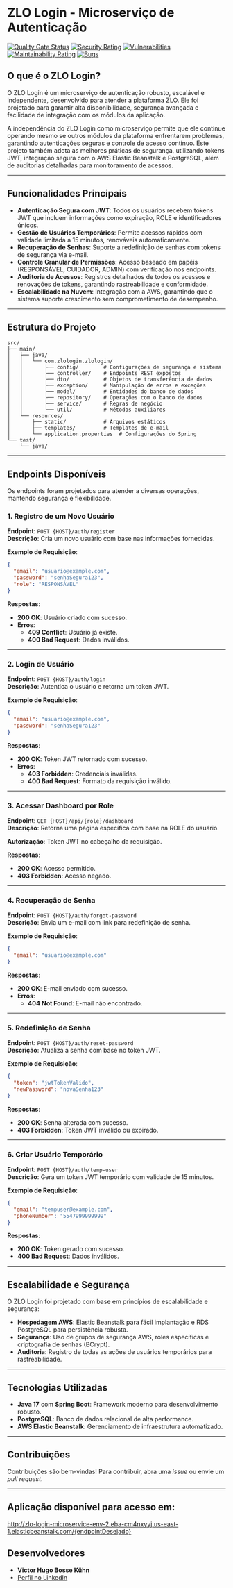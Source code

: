 
# ZLO Login - Microserviço de Autenticação

[![Quality Gate Status](https://sonarcloud.io/api/project_badges/measure?project=VictorKuhn_zloLogin&metric=alert_status)](https://sonarcloud.io/summary/new_code?id=VictorKuhn_zloLogin)
[![Security Rating](https://sonarcloud.io/api/project_badges/measure?project=VictorKuhn_zloLogin&metric=security_rating)](https://sonarcloud.io/summary/new_code?id=VictorKuhn_zloLogin)
[![Vulnerabilities](https://sonarcloud.io/api/project_badges/measure?project=VictorKuhn_zloLogin&metric=vulnerabilities)](https://sonarcloud.io/summary/new_code?id=VictorKuhn_zloLogin)
[![Maintainability Rating](https://sonarcloud.io/api/project_badges/measure?project=VictorKuhn_zloLogin&metric=sqale_rating)](https://sonarcloud.io/summary/new_code?id=VictorKuhn_zloLogin)
[![Bugs](https://sonarcloud.io/api/project_badges/measure?project=VictorKuhn_zloLogin&metric=bugs)](https://sonarcloud.io/summary/new_code?id=VictorKuhn_zloLogin)

## O que é o ZLO Login?
O ZLO Login é um microserviço de autenticação robusto, escalável e independente, desenvolvido para atender a plataforma ZLO. Ele foi projetado para garantir alta disponibilidade, segurança avançada e facilidade de integração com os módulos da aplicação.

A independência do ZLO Login como microserviço permite que ele continue operando mesmo se outros módulos da plataforma enfrentarem problemas, garantindo autenticações seguras e controle de acesso contínuo. Este projeto também adota as melhores práticas de segurança, utilizando tokens JWT, integração segura com o AWS Elastic Beanstalk e PostgreSQL, além de auditorias detalhadas para monitoramento de acessos.

---

## Funcionalidades Principais
- **Autenticação Segura com JWT**: Todos os usuários recebem tokens JWT que incluem informações como expiração, ROLE e identificadores únicos.
- **Gestão de Usuários Temporários**: Permite acessos rápidos com validade limitada a 15 minutos, renováveis automaticamente.
- **Recuperação de Senhas**: Suporte a redefinição de senhas com tokens de segurança via e-mail.
- **Controle Granular de Permissões**: Acesso baseado em papéis (RESPONSÁVEL, CUIDADOR, ADMIN) com verificação nos endpoints.
- **Auditoria de Acessos**: Registros detalhados de todos os acessos e renovações de tokens, garantindo rastreabilidade e conformidade.
- **Escalabilidade na Nuvem**: Integração com a AWS, garantindo que o sistema suporte crescimento sem comprometimento de desempenho.

---

## Estrutura do Projeto
```plaintext
src/
├── main/
│   ├── java/
│   │   └── com.zlologin.zlologin/
│   │       ├── config/        # Configurações de segurança e sistema
│   │       ├── controller/    # Endpoints REST expostos
│   │       ├── dto/           # Objetos de transferência de dados
│   │       ├── exception/     # Manipulação de erros e exceções
│   │       ├── model/         # Entidades do banco de dados
│   │       ├── repository/    # Operações com o banco de dados
│   │       ├── service/       # Regras de negócio
│   │       └── util/          # Métodos auxiliares
│   └── resources/
│       ├── static/            # Arquivos estáticos
│       ├── templates/         # Templates de e-mail
│       └── application.properties  # Configurações do Spring
└── test/
    └── java/
```

---

## Endpoints Disponíveis
Os endpoints foram projetados para atender a diversas operações, mantendo segurança e flexibilidade.

### 1. Registro de um Novo Usuário
**Endpoint**: `POST {HOST}/auth/register`  
**Descrição**: Cria um novo usuário com base nas informações fornecidas.

**Exemplo de Requisição**:
```json
{
  "email": "usuario@example.com",
  "password": "senhaSegura123",
  "role": "RESPONSÁVEL"
}
```

**Respostas**:
- **200 OK**: Usuário criado com sucesso.
- **Erros**:
  - **409 Conflict**: Usuário já existe.
  - **400 Bad Request**: Dados inválidos.

---

### 2. Login de Usuário
**Endpoint**: `POST {HOST}/auth/login`  
**Descrição**: Autentica o usuário e retorna um token JWT.

**Exemplo de Requisição**:
```json
{
  "email": "usuario@example.com",
  "password": "senhaSegura123"
}
```

**Respostas**:
- **200 OK**: Token JWT retornado com sucesso.
- **Erros**:
  - **403 Forbidden**: Credenciais inválidas.
  - **400 Bad Request**: Formato da requisição inválido.

---

### 3. Acessar Dashboard por Role
**Endpoint**: `GET {HOST}/api/{role}/dashboard`  
**Descrição**: Retorna uma página específica com base na ROLE do usuário.

**Autorização**: Token JWT no cabeçalho da requisição.

**Respostas**:
- **200 OK**: Acesso permitido.
- **403 Forbidden**: Acesso negado.

---

### 4. Recuperação de Senha
**Endpoint**: `POST {HOST}/auth/forgot-password`  
**Descrição**: Envia um e-mail com link para redefinição de senha.

**Exemplo de Requisição**:
```json
{
  "email": "usuario@example.com"
}
```

**Respostas**:
- **200 OK**: E-mail enviado com sucesso.
- **Erros**:
  - **404 Not Found**: E-mail não encontrado.

---

### 5. Redefinição de Senha
**Endpoint**: `POST {HOST}/auth/reset-password`  
**Descrição**: Atualiza a senha com base no token JWT.

**Exemplo de Requisição**:
```json
{
  "token": "jwtTokenValido",
  "newPassword": "novaSenha123"
}
```

**Respostas**:
- **200 OK**: Senha alterada com sucesso.
- **403 Forbidden**: Token JWT inválido ou expirado.

---

### 6. Criar Usuário Temporário
**Endpoint**: `POST {HOST}/auth/temp-user`  
**Descrição**: Gera um token JWT temporário com validade de 15 minutos.

**Exemplo de Requisição**:
```json
{
  "email": "tempuser@example.com",
  "phoneNumber": "5547999999999"
}
```

**Respostas**:
- **200 OK**: Token gerado com sucesso.
- **400 Bad Request**: Dados inválidos.

---

## Escalabilidade e Segurança
O ZLO Login foi projetado com base em princípios de escalabilidade e segurança:  
- **Hospedagem AWS**: Elastic Beanstalk para fácil implantação e RDS PostgreSQL para persistência robusta.  
- **Segurança**: Uso de grupos de segurança AWS, roles específicas e criptografia de senhas (BCrypt).  
- **Auditoria**: Registro de todas as ações de usuários temporários para rastreabilidade.

---

## Tecnologias Utilizadas
- **Java 17** com **Spring Boot**: Framework moderno para desenvolvimento robusto.  
- **PostgreSQL**: Banco de dados relacional de alta performance.  
- **AWS Elastic Beanstalk**: Gerenciamento de infraestrutura automatizado.

---

## Contribuições
Contribuições são bem-vindas! Para contribuir, abra uma *issue* ou envie um *pull request*.

---

## Aplicação disponível para acesso em:
http://zlo-login-microservice-env-2.eba-cm4nxyyj.us-east-1.elasticbeanstalk.com/{endpointDesejado}

## Desenvolvedores
- **Victor Hugo Bosse Kühn**
- [Perfil no LinkedIn](https://www.linkedin.com/in/victorbkuhn/)
